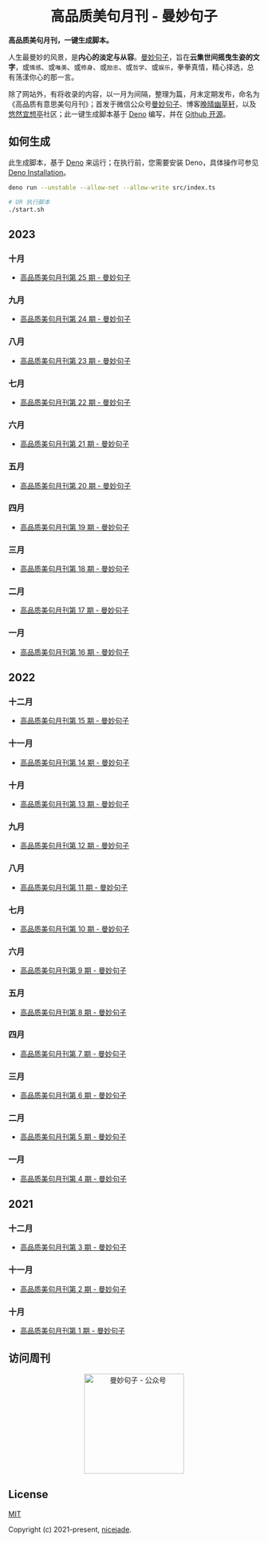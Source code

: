 <h1 align="center">高品质美句月刊 - 曼妙句子</h1>

<strong align="center">高品质美句月刊，一键生成脚本。</strong>

人生最曼妙的风景，是**内心的淡定与从容**。[曼妙句子](https://read.lovejade.cn/)，旨在**云集世间摇曳生姿的文字**，或`情感`、或`唯美`、或`修身`、或`励志`、或`哲学`、或`娱乐`，拳拳真情，精心择选，总有荡漾你心的那一言。

除了网站外，有将收录的内容，以一月为间隔，整理为篇，月末定期发布，命名为《高品质有意思美句月刊》；首发于微信公众号[曼妙句子](https://mp.weixin.qq.com/mp/appmsgalbum?__biz=Mzk0NzI5NjQ3Mg==&action=getalbum&album_id=2103726193429512196)、博客[晚晴幽草轩](https://www.jeffjade.com)，以及[悠然宜想亭](https://forum.lovejade.cn/)社区；此一键生成脚本基于 [Deno](https://nicelinks.site/post/602d30aad099ff5688618591) 编写，并在 [Github 开源](https://github.com/nicejade/sentences-monthly-newsletter)。

## 如何生成

此生成脚本，基于 [Deno](https://nicelinks.site/post/602d30aad099ff5688618591) 来运行；在执行前，您需要安装 Deno，具体操作可参见 [Deno Installation](https://deno.land/?utm_source=nicelinks.site)。

```bash
deno run --unstable --allow-net --allow-write src/index.ts

# OR 执行脚本
./start.sh
```

## 2023

### **十月**

- [高品质美句月刊第 25 期 - 曼妙句子](https://forum.lovejade.cn/d/315-25)

### **九月**

- [高品质美句月刊第 24 期 - 曼妙句子](https://forum.lovejade.cn/d/308-24)

### **八月**

- [高品质美句月刊第 23 期 - 曼妙句子](https://forum.lovejade.cn/d/302-23)

### **七月**

- [高品质美句月刊第 22 期 - 曼妙句子](https://forum.lovejade.cn/d/295-22)

### **六月**

- [高品质美句月刊第 21 期 - 曼妙句子](https://forum.lovejade.cn/d/289-21)

### **五月**

- [高品质美句月刊第 20 期 - 曼妙句子](https://forum.lovejade.cn/d/284-20)
### **四月**

- [高品质美句月刊第 19 期 - 曼妙句子](https://forum.lovejade.cn/d/277-19)
### **三月**

- [高品质美句月刊第 18 期 - 曼妙句子](https://forum.lovejade.cn/d/270-18)
### **二月**

- [高品质美句月刊第 17 期 - 曼妙句子](https://forum.lovejade.cn/d/261-17)
### **一月**

- [高品质美句月刊第 16 期 - 曼妙句子](https://forum.lovejade.cn/d/257-16)

## 2022

### **十二月**

- [高品质美句月刊第 15 期 - 曼妙句子](https://forum.lovejade.cn/d/251-15)

### **十一月**

- [高品质美句月刊第 14 期 - 曼妙句子](https://forum.lovejade.cn/d/245-14)

### **十月**

- [高品质美句月刊第 13 期 - 曼妙句子](https://forum.lovejade.cn/d/236-13)

### **九月**

- [高品质美句月刊第 12 期 - 曼妙句子](https://forum.lovejade.cn/d/224-12)

### **八月**

- [高品质美句月刊第 11 期 - 曼妙句子](https://forum.lovejade.cn/d/212-11)

### **七月**

- [高品质美句月刊第 10 期 - 曼妙句子](https://forum.lovejade.cn/d/208-10)

### **六月**

- [高品质美句月刊第 9 期 - 曼妙句子](https://forum.lovejade.cn/d/196-9)

### **五月**

- [高品质美句月刊第 8 期 - 曼妙句子](https://forum.lovejade.cn/d/183-8)

### **四月**

- [高品质美句月刊第 7 期 - 曼妙句子](https://forum.lovejade.cn/d/171-7)

### **三月**

- [高品质美句月刊第 6 期 - 曼妙句子](https://forum.lovejade.cn/d/144-4)

### **二月**

- [高品质美句月刊第 5 期 - 曼妙句子](https://forum.lovejade.cn/d/153-5)

### **一月**

- [高品质美句月刊第 4 期 - 曼妙句子](/monthly-004.md)

## 2021

### **十二月**

- [高品质美句月刊第 3 期 - 曼妙句子](/monthly-003.md)

### **十一月**

- [高品质美句月刊第 2 期 - 曼妙句子](/monthly-002.md)

### **十月**

- [高品质美句月刊第 1 期 - 曼妙句子](/monthly-001.md)

## 访问周刊

<div align="center">
  <img src="https://z3.ax1x.com/2021/10/31/IpT9jf.jpg" width=200 alt="曼妙句子 - 公众号">
</div>

## License

[MIT](http://opensource.org/licenses/MIT)

Copyright (c) 2021-present, [nicejade](https://nicelinks.site/member/admin/?utm_source=nicelinks.site).
